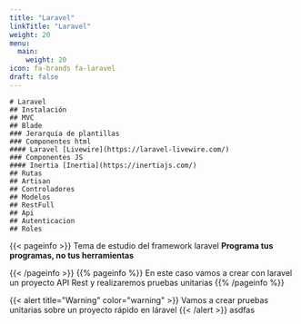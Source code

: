 ```yaml
---
title: "Laravel"
linkTitle: "Laravel"
weight: 20
menu:
  main:
    weight: 20
icon: fa-brands fa-laravel
draft: false
---
```


```markmap
# Laravel
## Instalación
## MVC
## Blade
### Jerarquía de plantillas
### Componentes html
#### Laravel [Livewire](https://laravel-livewire.com/)
### Componentes JS
#### Inertia [Inertia](https://inertiajs.com/)
## Rutas
## Artisan
## Controladores
## Modelos
## RestFull
## Api
## Autenticacion
## Roles
```

{{< pageinfo >}}
Tema de estudio del framework laravel
__Programa tus programas, no tus herramientas__

{{< /pageinfo >}}
{{% pageinfo %}}
En este caso vamos a crear con laravel un proyecto API Rest y realizaremos pruebas unitarias
{{% /pageinfo %}}

{{< alert title="Warning" color="warning" >}}
Vamos a crear pruebas unitarias sobre un proyecto rápido en láravel
{{< /alert >}}
asdfas
